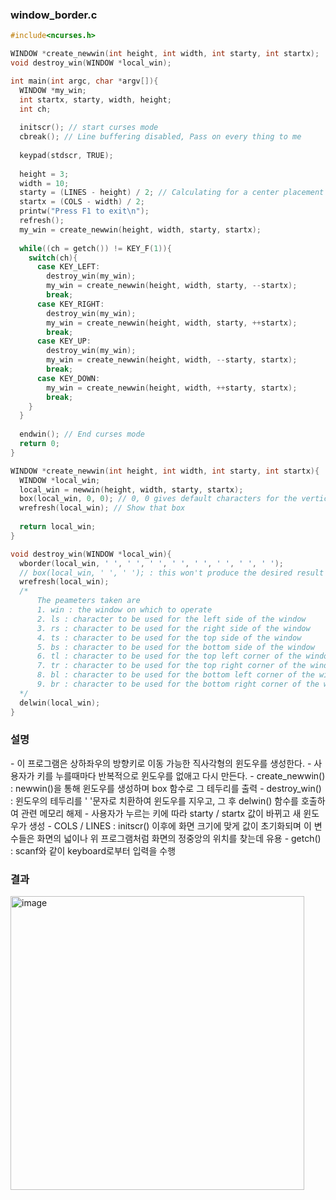 <h3>window_border.c</h3>

```c
#include<ncurses.h>

WINDOW *create_newwin(int height, int width, int starty, int startx);
void destroy_win(WINDOW *local_win);

int main(int argc, char *argv[]){
  WINDOW *my_win;
  int startx, starty, width, height;
  int ch;
  
  initscr(); // start curses mode
  cbreak(); // Line buffering disabled, Pass on every thing to me
  
  keypad(stdscr, TRUE);
  
  height = 3;
  width = 10;
  starty = (LINES - height) / 2; // Calculating for a center placement of this window
  startx = (COLS - width) / 2;
  printw("Press F1 to exit\n");
  refresh();
  my_win = create_newwin(height, width, starty, startx);
  
  while((ch = getch()) != KEY_F(1)){
    switch(ch){
      case KEY_LEFT:
        destroy_win(my_win);
        my_win = create_newwin(height, width, starty, --startx);
        break;
      case KEY_RIGHT:
        destroy_win(my_win);
        my_win = create_newwin(height, width, starty, ++startx);
        break;
      case KEY_UP:
        destroy_win(my_win);
        my_win = create_newwin(height, width, --starty, startx);
        break;
      case KEY_DOWN:
        my_win = create_newwin(height, width, ++starty, startx);
        break;
    }
  }
  
  endwin(); // End curses mode
  return 0;
}

WINDOW *create_newwin(int height, int width, int starty, int startx){
  WINDOW *local_win;
  local_win = newwin(height, width, starty, startx);
  box(local_win, 0, 0); // 0, 0 gives default characters for the vertical and horizontal lines
  wrefresh(local_win); // Show that box
  
  return local_win;
}

void destroy_win(WINDOW *local_win){
  wborder(local_win, ' ', ' ', ' ', ' ', ' ', ' ', ' ', ' ');
  // box(local_win, ' ', ' '); : this won't produce the desired result of erasing the window, It will leave it's four corners and so an ugly remnant of window
  wrefresh(local_win);
  /*
      The peameters taken are
      1. win : the window on which to operate
      2. ls : character to be used for the left side of the window
      3. rs : character to be used for the right side of the window
      4. ts : character to be used for the top side of the window
      5. bs : character to be used for the bottom side of the window
      6. tl : character to be used for the top left corner of the window
      7. tr : character to be used for the top right corner of the window
      8. bl : character to be used for the bottom left corner of the window
      9. br : character to be used for the bottom right corner of the window
  */
  delwin(local_win);
}
```

<h3>설명</h3>
 - 이 프로그램은 상하좌우의 방향키로 이동 가능한 직사각형의 윈도우를 생성한다.
 - 사용자가 키를 누를때마다 반복적으로 윈도우를 없애고 다시 만든다.
 - create_newwin() : newwin()을 통해 윈도우를 생성하며 box 함수로 그 테두리를 출력
 - destroy_win() : 윈도우의 테두리를 ' '문자로 치환하여 윈도우를 지우고, 그 후 delwin() 함수를 호출하여 관련 메모리 해제
 - 사용자가 누르는 키에 따라 starty / startx 값이 바뀌고 새 윈도우가 생성
 - COLS / LINES : initscr() 이후에 화면 크기에 맞게 값이 초기화되며 이 변수들은 화면의 넓이나 위 프로그램처럼 화면의 정중앙의 위치를 찾는데 유용
 - getch() : scanf와 같이 keyboard로부터 입력을 수행

<h3>결과</h3>
<img width="470" alt="image" src="https://user-images.githubusercontent.com/70207093/208827551-51b13867-7bff-4276-9f3c-17833f6f7c15.png">
